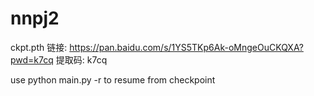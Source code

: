 # nnpj2

ckpt.pth 
链接: https://pan.baidu.com/s/1YS5TKp6Ak-oMngeOuCKQXA?pwd=k7cq 提取码: k7cq 

use python main.py -r to resume from checkpoint

